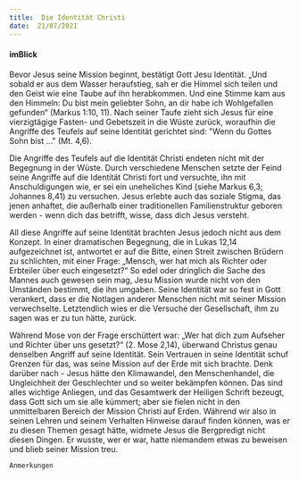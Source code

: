 ```yaml
---
title:  Die Identität Christi
date:  21/07/2021
---
```


#### imBlick

Bevor Jesus seine Mission beginnt, bestätigt Gott Jesu Identität. „Und sobald er aus dem Wasser heraufstieg, sah er die Himmel sich teilen und den Geist wie eine Taube auf ihn herabkommen. Und eine Stimme kam aus den Himmeln: Du bist mein geliebter Sohn, an dir habe ich Wohlgefallen gefunden“ (Markus 1:10, 11). Nach seiner Taufe zieht sich Jesus für eine vierzigtägige Fasten- und Gebetszeit in die Wüste zurück, woraufhin die Angriffe des Teufels auf seine Identität gerichtet sind: "Wenn du Gottes Sohn bist ..." (Mt. 4,6).

Die Angriffe des Teufels auf die Identität Christi endeten nicht mit der Begegnung in der Wüste. Durch verschiedene Menschen setzte der Feind seine Angriffe auf die Identität Christi fort und versuchte, ihn mit Anschuldigungen wie, er sei ein uneheliches Kind (siehe Markus 6,3; Johannes 8,41) zu versuchen. Jesus erlebte auch das soziale Stigma, das jenen anhaftet, die außerhalb einer traditionellen Familienstruktur geboren werden - wenn dich das betrifft, wisse, dass dich Jesus versteht.

All diese Angriffe auf seine Identität brachten Jesus jedoch nicht aus dem Konzept. In einer dramatischen Begegnung, die in Lukas 12,14 aufgezeichnet ist, antwortet er auf die Bitte, einen Streit zwischen Brüdern zu schlichten, mit einer Frage: „Mensch, wer hat mich als Richter oder Erbteiler über euch eingesetzt?“ So edel oder dringlich die Sache des Mannes auch gewesen sein mag, Jesu Mission wurde nicht von den Umständen bestimmt, die ihn umgaben. Seine Identität war so fest in Gott verankert, dass er die Notlagen anderer Menschen nicht mit seiner Mission verwechselte. Letztendlich wies er die Versuche der Gesellschaft, ihm zu sagen was er zu tun hätte, zurück.

Während Mose von der Frage erschüttert war: „Wer hat dich zum Aufseher und Richter über uns gesetzt?“ (2. Mose 2,14), überwand Christus genau denselben Angriff auf seine Identität. Sein Vertrauen in seine Identität schuf Grenzen für das, was seine Mission auf der Erde mit sich brachte. Denk darüber nach - Jesus hätte den Klimawandel, den Menschenhandel, die Ungleichheit der Geschlechter und so weiter bekämpfen können. Das sind alles wichtige Anliegen, und das Gesamtwerk der Heiligen Schrift bezeugt, dass Gott sich um sie alle kümmert; aber sie fielen nicht in den unmittelbaren Bereich der Mission Christi auf Erden. Während wir also in seinen Lehren und seinem Verhalten Hinweise darauf finden können, was er zu diesen Themen gesagt hätte, widmete Jesus die Bergpredigt nicht diesen Dingen. Er wusste, wer er war, hatte niemandem etwas zu beweisen und blieb seiner Mission treu.


`Anmerkungen`
